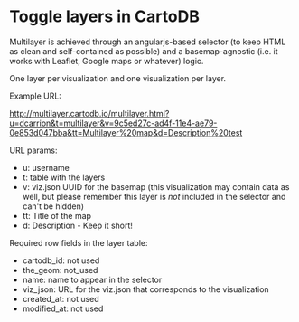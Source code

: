 # Toggle layers in CartoDB

Multilayer is achieved through an angularjs-based selector (to keep HTML as clean and self-contained as possible) and a basemap-agnostic (i.e. it works with Leaflet, Google maps or whatever) logic.

One layer per visualization and one visualization per layer.

Example URL:

http://multilayer.cartodb.io/multilayer.html?u=dcarrion&t=multilayer&v=9c5ed27c-ad4f-11e4-ae79-0e853d047bba&tt=Multilayer%20map&d=Description%20test

URL params:

* u: username
* t: table with the layers
* v: viz.json UUID for the basemap (this visualization may contain data as well, but please remember this layer is *not* included in the selector and can't be hidden)
* tt: Title of the map
* d: Description - Keep it short!

Required row fields in the layer table:

* cartodb_id: not used
* the_geom: not_used
* name: name to appear in the selector
* viz_json: URL for the viz.json that corresponds to the visualization
* created_at: not used
* modified_at: not used
